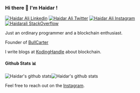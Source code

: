 ### Hi there 👋 I'm Haidar !

    
[![Haidar Ali Linkedin](https://img.shields.io/badge/LinkedIn-0077B5?style=for-the-badge&logo=linkedin&logoColor=white)](https://www.linkedin.com/in/haidaralimasu/)
[![Haidar Ali Twitter](https://img.shields.io/badge/Twitter-1DA1F2?style=for-the-badge&logo=twitter&logoColor=white)](https://twitter.com/haidarali_masu)
[![Haidar Ali Instagram](https://img.shields.io/badge/Instagram-6441A4?style=for-the-badge&logo=instagram&logoColor=white)](https://instagram.com/haidarali_masu)
[![Haidarali StackOverflow](https://img.shields.io/badge/StackOverflow-F48024?style=for-the-badge&logo=stackoverflow&logoColor=white)](https://stackoverflow.com/users/14995461/haidarali-masu)

Just an ordinary programmer and a blockchain enthusiast.

Founder of [BullCarter](https://www.bullcarter.in)

I write blogs at [KodingHandle](https://blog.kodinghandle.com) about blockchain.

#### Github Stats 📊

![Haidar's github stats](https://github-readme-stats.vercel.app/api?username=Haidar1528&show_icons=true&layout=compact&hide_border=true&hide_border=true)![Haidar's github stats](https://github-readme-stats.vercel.app/api/top-langs/?username=Haidar1528&hide_border=true&layout=compact)




Feel free to reach out on the [Instagram](https://www.instagram.com/haidarali_masu).
